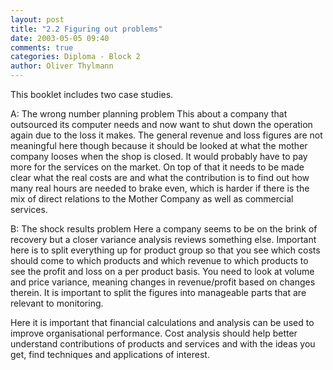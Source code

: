 ```yaml
---
layout: post
title: "2.2 Figuring out problems"
date: 2003-05-05 09:40
comments: true
categories: Diploma - Block 2
author: Oliver Thylmann
---
```



This booklet includes two case studies.





A: The wrong number planning problem
This about a company that outsourced its computer needs and now want to shut down the operation again due to the loss it makes. The general revenue and loss figures are not meaningful here though because it should be looked at what the mother company looses when the shop is closed. It would probably have to pay more for the services on the market. On top of that it needs to be made clear what the real costs are and what the contribution is to find out how many real hours are needed to brake even, which is harder if there is the mix of direct relations to the Mother Company as well as commercial services.

B: The shock results problem
Here a company seems to be on the brink of recovery but a closer variance analysis reviews something else. Important here is to split everything up for product group so that you see which costs should come to which products and which revenue to which products to see the profit and loss on a per product basis. You need to look at volume and price variance, meaning changes in revenue/profit based on changes therein. It is important to split the figures into manageable parts that are relevant to monitoring.

Here it is important that financial calculations and analysis can be used to improve organisational performance. Cost analysis should help better understand contributions of products and services and with the ideas you get, find techniques and applications of interest.


